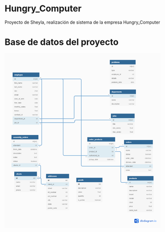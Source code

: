 # Hungry_Computer
Proyecto de Sheyla, realización de sistema de la empresa Hungry_Computer


# Base de datos del proyecto
![Base de datos de hungry_computer](images_readme/Hungry_Computer.png?usp=sharing)